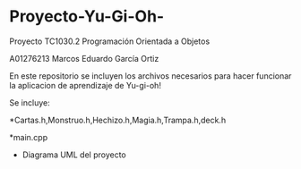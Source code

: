 # Proyecto-Yu-Gi-Oh-
Proyecto TC1030.2 Programación Orientada a Objetos

A01276213 Marcos Eduardo García Ortiz

En este repositorio se incluyen los archivos necesarios para hacer funcionar la aplicacion de aprendizaje de Yu-gi-oh!

Se incluye:

*Cartas.h,Monstruo.h,Hechizo.h,Magia.h,Trampa.h,deck.h

*main.cpp

* Diagrama UML del proyecto



